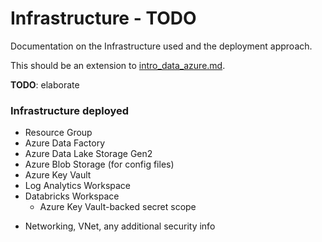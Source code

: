 # Infrastructure - TODO

Documentation on the Infrastructure used and the deployment approach.

This should be an extension to [intro_data_azure.md](../../intro_data_azure.md).

**TODO**: elaborate
### Infrastructure deployed
* Resource Group
* Azure Data Factory
* Azure Data Lake Storage Gen2
* Azure Blob Storage (for config files)
* Azure Key Vault
* Log Analytics Workspace
* Databricks Workspace
  * Azure Key Vault-backed secret scope

+ Networking, VNet, any additional security info
